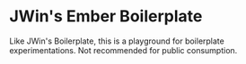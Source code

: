 JWin's Ember Boilerplate
========================

Like JWin's Boilerplate, this is a playground for boilerplate experimentations. Not recommended for public consumption.